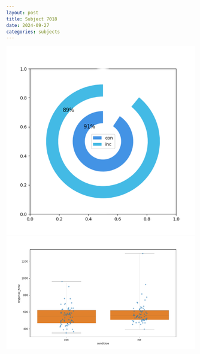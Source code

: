 ```yaml
---
layout: post
title: Subject 7018
date: 2024-09-27
categories: subjects
---
```


![](data/7018/run-1/7018_accuracy_by_condition.png)
![](data/7018/run-1/7018_rt.png)
